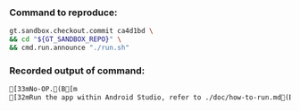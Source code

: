 ### Command to reproduce:
```bash
gt.sandbox.checkout.commit ca4d1bd \
&& cd "${GT_SANDBOX_REPO}" \
&& cmd.run.announce "./run.sh"
```

### Recorded output of command:
```txt
[33mNo-OP.(B[m
[32mRun the app within Android Studio, refer to ./doc/how-to-run.md(B[m
```

